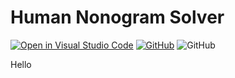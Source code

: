 # Human Nonogram Solver

[![Open in Visual Studio Code](https://img.shields.io/static/v1?logo=visualstudiocode&label=&message=Open%20in%20Visual%20Studio%20Code&labelColor=2c2c32&color=007acc&logoColor=007acc)](https://open.vscode.dev/drewrh/human-nonogram-solver)
[![GitHub](https://github.com/drewrh/human-nonogram-solver/actions/workflows/ci.yml/badge.svg)](https://github.com/drewrh/human-nonogram-solver/actions/workflows/ci.yml)
![GitHub](https://img.shields.io/github/license/drewrh/human-nonogram-solver)

Hello
